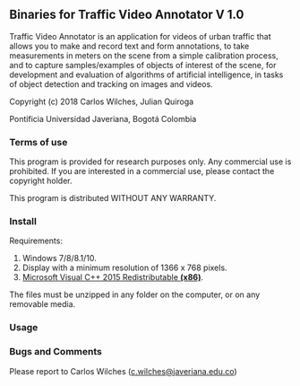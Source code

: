 ## Binaries for Traffic Video Annotator V 1.0

Traffic Video Annotator is an application for videos of urban traffic that allows you to make and record text and form annotations, to take measurements in meters on the scene from a simple calibration process, and to capture samples/examples of objects of interest of the scene, for development and evaluation of algorithms of artificial intelligence, in tasks of object detection and tracking on images and videos.

Copyright (c) 2018 Carlos Wilches, Julian Quiroga
 
Pontificia Universidad Javeriana, Bogotá Colombia

### Terms of use

This program is provided for research purposes only. Any commercial use is prohibited. If you are interested in a commercial use, please  contact the copyright holder. 
 
This program is distributed WITHOUT ANY WARRANTY.

### Install

Requirements:
1. Windows 7/8/8.1/10.
2. Display with a minimum resolution of 1366 x 768 pixels.
3. [Microsoft Visual C++ 2015 Redistributable **(x86)**](https://www.microsoft.com/en-us/download/details.aspx?id=53587).

The files must be unzipped in any folder on the computer, or on any removable media.

### Usage



### Bugs and Comments

Please report to Carlos Wilches (c.wilches@javeriana.edu.co)
